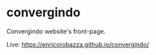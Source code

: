 # convergindo
Convergindo website's front-page.

Live: https://enricorobazza.github.io/convergindo/

